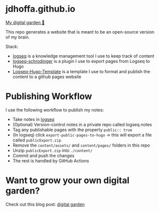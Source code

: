 # jdhoffa.github.io

[My digital garden 🌱](https://jdhoffa.github.io)

This repo generates a website that is meant to be an open-source version of my brain. 

Stack:

- [logseq](https://github.com/logseq/logseq) is a knowledge management tool I use to keep track of content
- [logseq-schrodinger](https://github.com/sawhney17/logseq-schrodinger) is a plugin I use to export pages from Logseq to Hugo
- [Logseq-Hugo-Template](https://github.com/CharlesChiuGit/Logseq-Hugo-Template) is a template I use to format and publish the content to a github pages website

# Publishing Workflow

I use the following workflow to publish my notes:

- Take notes in [logseq](https://github.com/logseq/logseq)
- (Optional) Version-control notes in a private repo called logseq.notes
- Tag any publishable pages with the property `public:: true`
- (In logseq) click `export-public-pages-to-hugo` -> this will export a file called `publicExport.zip`
- Remove the `content/assets/` and `content/pages/` folders in this repo
- Unzip `publicExport.zip` into `./content/`
- Commit and push the changes
- The rest is handled by GitHub Actions

# Want to grow your own digital garden?

Check out this blog post: [digital garden](https://joelhooks.com/digital-garden)
